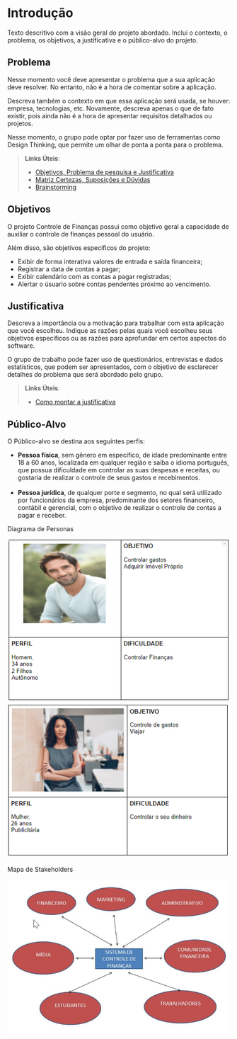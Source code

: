 # Introdução

Texto descritivo com a visão geral do projeto abordado. Inclui o contexto, o problema, os objetivos, a justificativa e o público-alvo do projeto.

## Problema
Nesse momento você deve apresentar o problema que a sua aplicação deve  resolver. No entanto, não é a hora de comentar sobre a aplicação.

Descreva também o contexto em que essa aplicação será usada, se  houver: empresa, tecnologias, etc. Novamente, descreva apenas o que de  fato existir, pois ainda não é a hora de apresentar requisitos  detalhados ou projetos.

Nesse momento, o grupo pode optar por fazer uso  de ferramentas como Design Thinking, que permite um olhar de ponta a ponta para o problema.

> **Links Úteis**:
> - [Objetivos, Problema de pesquisa e Justificativa](https://medium.com/@versioparole/objetivos-problema-de-pesquisa-e-justificativa-c98c8233b9c3)
> - [Matriz Certezas, Suposições e Dúvidas](https://medium.com/educa%C3%A7%C3%A3o-fora-da-caixa/matriz-certezas-suposi%C3%A7%C3%B5es-e-d%C3%BAvidas-fa2263633655)
> - [Brainstorming](https://www.euax.com.br/2018/09/brainstorming/)

## Objetivos

O projeto Controle de Finanças possui como objetivo geral a capacidade de auxiliar o controle de finanças pessoal do usuário.

Além disso, são objetivos específicos do projeto:
- Exibir de forma interativa valores de entrada e saída financeira;
- Registrar a data de contas a pagar;
- Exibir calendário com as contas a pagar registradas;
- Alertar o úsuario sobre contas pendentes próximo ao vencimento.

## Justificativa

Descreva a importância ou a motivação para trabalhar com esta aplicação que você escolheu. Indique as razões pelas quais você escolheu seus objetivos específicos ou as razões para aprofundar em certos aspectos do software.

O grupo de trabalho pode fazer uso de questionários, entrevistas e dados estatísticos, que podem ser apresentados, com o objetivo de esclarecer detalhes do problema que será abordado pelo grupo.

> **Links Úteis**:
> - [Como montar a justificativa](https://guiadamonografia.com.br/como-montar-justificativa-do-tcc/)

## Público-Alvo

O Público-alvo se destina aos seguintes perfis:

<ul>
    <li><b>Pessoa física</b>, sem gênero em específico, de idade predominante entre 18 a 60 anos, localizada em qualquer região e saiba o idioma português, que possua dificuldade em controlar as suas despesas e receitas, ou gostaria de realizar o controle de seus gastos e recebimentos.</li><br>
    <li><b>Pessoa jurídica</b>, de qualquer porte e segmento, no qual será utilizado por funcionários da empresa, predominante dos setores financeiro, contábil e gerencial, com o objetivo de realizar o controle de contas a pagar e receber.
    </li>
</ul>

Diagrama de Personas

<img src="img/persona1.jpg"><br>
<img src="img/persona2.jpg">

Mapa de Stakeholders

<img src="img/stakeholder.jpg">
